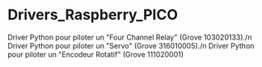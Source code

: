 # Drivers_Raspberry_PICO
Driver Python pour piloter un "Four Channel Relay" (Grove 103020133)./n
Driver Python pour piloter un "Servo" (Grove 316010005)./n
Driver Python pour piloter un "Encodeur Rotatif" (Grove 111020001)
